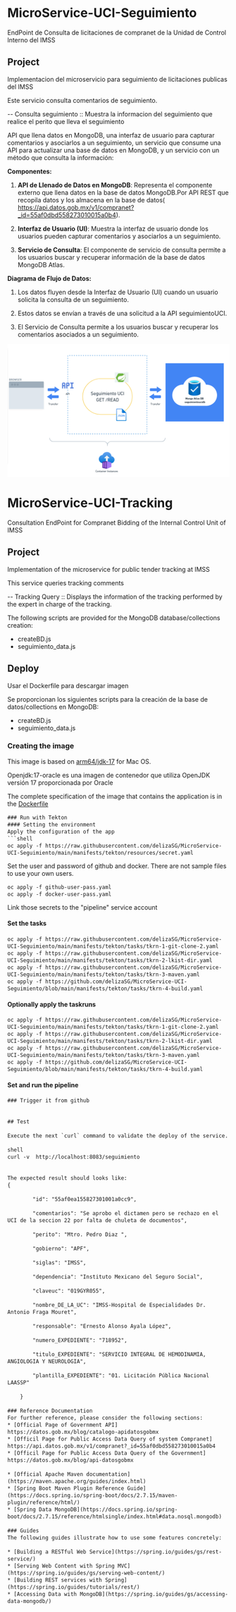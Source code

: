 # MicroService-UCI-Seguimiento
EndPoint de Consulta de licitaciones de compranet de la Unidad de Control lnterno del IMSS

## Project
Implementacion del microservicio para seguimiento de licitaciones publicas del IMSS

Este servicio consulta comentarios de seguimiento.

-- Consulta seguimiento :: Muestra la informacion del seguimiento que realice el perito que lleva el seguimiento


API que llena datos en MongoDB, una interfaz de usuario para capturar comentarios y asociarlos a un seguimiento, un servicio que consume una API para actualizar una base de datos en MongoDB, y un servicio con un método que consulta la información:

**Componentes:**

1. **API de Llenado de Datos en MongoDB**: Representa el componente externo que llena datos en la base de datos MongoDB.Por API REST que recopila datos y los almacena en la base de datos( https://api.datos.gob.mx/v1/compranet?_id=55af0dbd558273010015a0b4).

2. **Interfaz de Usuario (UI)**: Muestra la interfaz de usuario donde los usuarios pueden capturar comentarios y asociarlos a un seguimiento. 

3.  **Servicio de Consulta**: El componente de servicio de consulta permite a los usuarios buscar y recuperar información de la base de datos MongoDB Atlas.

**Diagrama de Flujo de Datos:**

1. Los datos fluyen desde la Interfaz de Usuario (UI) cuando un usuario solicita la consulta de un seguimiento.

2. Estos datos se envían a través de una solicitud a la API seguimientoUCI.

3. El Servicio de Consulta permite a los usuarios buscar y recuperar los comentarios asociados a un seguimiento.

<img src="img/javaV2.PNG" alt="seguimientoUCI microservicio java">


# MicroService-UCI-Tracking
Consultation EndPoint for Compranet Bidding of the Internal Control Unit of IMSS

## Project
Implementation of the microservice for public tender tracking at IMSS

This service queries tracking comments

-- Tracking Query :: Displays the information of the tracking performed by the expert in charge of the tracking.

The following scripts are provided for the MongoDB database/collections creation:
* createBD.js
* seguimiento_data.js


## Deploy

Usar el Dockerfile para descargar imagen

Se proporcionan los siguientes scripts para la creación de la base de datos/collections en MongoDB:

* createBD.js
* seguimiento_data.js


### Creating the image

This image is based on [arm64/jdk-17](https://hub.docker.com/layers/arm64v8/openjdk/17-ea-16-jdk/images/sha256-149f7dbd5287cb06efc8c5d0dfffeffcc36e8a9872dca7736ef8c333a3eca6a2?context=explore) for Mac OS. 

Openjdk:17-oracle es una imagen de contenedor que utiliza OpenJDK versión 17 proporcionada por Oracle

The complete specification of the image that contains the application is in the [Dockerfile](./Dockerfile)

```
### Run with Tekton
#### Setting the environment
Apply the configuration of the app
```shell
oc apply -f https://raw.githubusercontent.com/delizaSG/MicroService-UCI-Seguimiento/main/manifests/tekton/resources/secret.yaml
```
Set the user and password of github and docker. There are not sample files to use your own users. 
```shell
oc apply -f github-user-pass.yaml 
oc apply -f docker-user-pass.yaml
```
Link those secrets to the "pipeline" service account
#### Set the tasks
```shell
oc apply -f https://raw.githubusercontent.com/delizaSG/MicroService-UCI-Seguimiento/main/manifests/tekton/tasks/tkrn-1-git-clone-2.yaml
oc apply -f https://raw.githubusercontent.com/delizaSG/MicroService-UCI-Seguimiento/main/manifests/tekton/tasks/tkrn-2-lkist-dir.yaml
oc apply -f https://raw.githubusercontent.com/delizaSG/MicroService-UCI-Seguimiento/main/manifests/tekton/tasks/tkrn-3-maven.yaml
oc apply -f https://github.com/delizaSG/MicroService-UCI-Seguimiento/blob/main/manifests/tekton/tasks/tkrn-4-build.yaml
```
#### Optionally apply the taskruns
```shell
oc apply -f https://raw.githubusercontent.com/delizaSG/MicroService-UCI-Seguimiento/main/manifests/tekton/tasks/tkrn-1-git-clone-2.yaml
oc apply -f https://raw.githubusercontent.com/delizaSG/MicroService-UCI-Seguimiento/main/manifests/tekton/tasks/tkrn-2-lkist-dir.yaml
oc apply -f https://raw.githubusercontent.com/delizaSG/MicroService-UCI-Seguimiento/main/manifests/tekton/tasks/tkrn-3-maven.yaml
oc apply -f https://github.com/delizaSG/MicroService-UCI-Seguimiento/blob/main/manifests/tekton/tasks/tkrn-4-build.yaml
```
#### Set and run the pipeline

```
### Trigger it from github


## Test

Execute the next `curl` command to validate the deploy of the service. 

shell
curl -v  http://localhost:8083/seguimiento


The expected result should looks like:
{

        "id": "55af0ea155827301001a0cc9",
	
        "comentarios": "Se aprobo el dictamen pero se rechazo en el UCI de la seccion 22 por falta de chuleta de documentos",
	
        "perito": "Mtro. Pedro Diaz ",
	
        "gobierno": "APF",
	
        "siglas": "IMSS",
	
        "dependencia": "Instituto Mexicano del Seguro Social",
	
        "claveuc": "019GYR055",
	
        "nombre_DE_LA_UC": "IMSS-Hospital de Especialidades Dr. Antonio Fraga Mouret",
	
        "responsable": "Ernesto Alonso Ayala López",
	
        "numero_EXPEDIENTE": "718952",
	
        "titulo_EXPEDIENTE": "SERVICIO INTEGRAL DE HEMODINAMIA, ANGIOLOGIA Y NEUROLOGIA",
	
        "plantilla_EXPEDIENTE": "01. Licitación Pública Nacional LAASSP"
	
    }
 
### Reference Documentation
For further reference, please consider the following sections:
* [Official Page of Government API] https://datos.gob.mx/blog/catalogo-apidatosgobmx
* [Officil Page for Public Access Data Query of system Compranet] https://api.datos.gob.mx/v1/compranet?_id=55af0dbd558273010015a0b4
* [Officil Page for Public Access Data Query of the Government] https://datos.gob.mx/blog/api-datosgobmx
  
* [Official Apache Maven documentation](https://maven.apache.org/guides/index.html)
* [Spring Boot Maven Plugin Reference Guide](https://docs.spring.io/spring-boot/docs/2.7.15/maven-plugin/reference/html/)
* [Spring Data MongoDB](https://docs.spring.io/spring-boot/docs/2.7.15/reference/htmlsingle/index.html#data.nosql.mongodb)

### Guides
The following guides illustrate how to use some features concretely:

* [Building a RESTful Web Service](https://spring.io/guides/gs/rest-service/)
* [Serving Web Content with Spring MVC](https://spring.io/guides/gs/serving-web-content/)
* [Building REST services with Spring](https://spring.io/guides/tutorials/rest/)
* [Accessing Data with MongoDB](https://spring.io/guides/gs/accessing-data-mongodb/)
